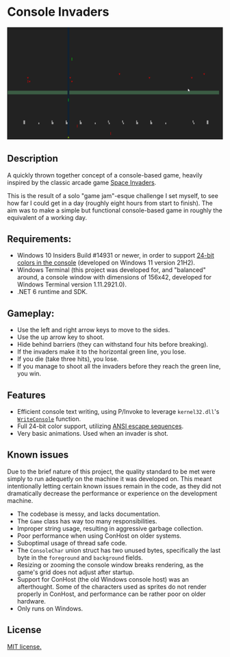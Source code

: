 # Console Invaders

![Demo image](./.github/image.png)

## Description

A quickly thrown together concept of a console-based game, heavily inspired by the classic arcade game [Space Invaders](https://en.wikipedia.org/wiki/Space_Invaders).

This is the result of a solo "game jam"-esque challenge I set myself, to see how far I could get in a day (roughly eight hours from start to finish). The aim was to make a simple but functional console-based game in roughly the equivalent of a working day.

## Requirements:

- Windows 10 Insiders Build #14931 or newer, in order to support [24-bit colors in the console](https://devblogs.microsoft.com/commandline/24-bit-color-in-the-windows-console/) (developed on Windows 11 version 21H2).
- Windows Terminal (this project was developed for, and "balanced" around, a console window with dimensions of 156x42, developed for Windows Terminal version 1.11.2921.0).
- .NET 6 runtime and SDK.

## Gameplay:

- Use the left and right arrow keys to move to the sides.
- Use the up arrow key to shoot.
- Hide behind barriers (they can withstand four hits before breaking).
- If the invaders make it to the horizontal green line, you lose.
- If you die (take three hits), you lose.
- If you manage to shoot all the invaders before they reach the green line, you win.

## Features

- Efficient console text writing, using P/Invoke to leverage `kernel32.dll`'s [`WriteConsole`](https://docs.microsoft.com/en-us/windows/console/writeconsole) function.
- Full 24-bit color support, utilizing [ANSI escape sequences](https://en.wikipedia.org/wiki/ANSI_escape_code#24-bit).
- Very basic animations. Used when an invader is shot.

## Known issues

Due to the brief nature of this project, the quality standard to be met were simply to run adequetly on the machine it was developed on. This meant intentionally letting certain known issues remain in the code, as they did not dramatically decrease the performance or experience on the development machine.

- The codebase is messy, and lacks documentation.
- The `Game` class has way too many responsibilities.
- Improper string usage, resulting in aggressive garbage collection.
- Poor performance when using ConHost on older systems.
- Suboptimal usage of thread safe code.
- The `ConsoleChar` union struct has two unused bytes, specifically the last byte in the `foreground` and `background` fields.
- Resizing or zooming the console window breaks rendering, as the game's grid does not adjust after startup.
- Support for ConHost (the old Windows console host) was an afterthought. Some of the characters used as sprites do not render properly in ConHost, and performance can be rather poor on older hardware.
- Only runs on Windows.

## License

[MIT license.](./LICENSE)
